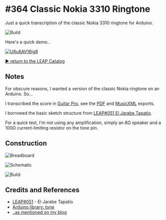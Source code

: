 # #364 Classic Nokia 3310 Ringtone

Just a quick transcription of the classic Nokia 3310 ringtone for Arduino.

![Build](./assets/ClassicNokia_build.jpg?raw=true)

Here's a quick demo..

[![U6u6AV16lg8](https://img.youtube.com/vi/U6u6AV16lg8/0.jpg)](https://www.youtube.com/watch?v=U6u6AV16lg8)

[:arrow_forward: return to the LEAP Catalog](https://leap.tardate.com)

## Notes

For obscure reasons, I wanted a version of the classic Nokia ringtone on an Arduino. So...

I transcribed the score in [Guitar Pro](./assets/nokia_3310_ringtone.gp),
see the
[PDF](./assets/nokia_3310_ringtone.pdf)
and [MusicXML](./assets/nokia_3310_ringtone.xml)
exports.

I borrowed the basic sketch structure from [LEAP#051 El Jarabe Tapatío](../JarabeTapatio).

For a quick test, I'm not using any amplification, simply an 8Ω speaker and a 100Ω current-limiting resistor on the tone pin.

## Construction

![Breadboard](./assets/ClassicNokia_bb.jpg?raw=true)

![Schematic](./assets/ClassicNokia_schematic.jpg?raw=true)

![Build](./assets/ClassicNokia_build.jpg?raw=true)

## Credits and References
* [LEAP#051](../JarabeTapatio) -  El Jarabe Tapatío
* [Arduino library: tone](https://www.arduino.cc/reference/en/language/functions/advanced-io/tone/)
* [..as mentioned on my blog](https://blog.tardate.com/2017/12/leap364-classic-nokia-ringtone.html)
